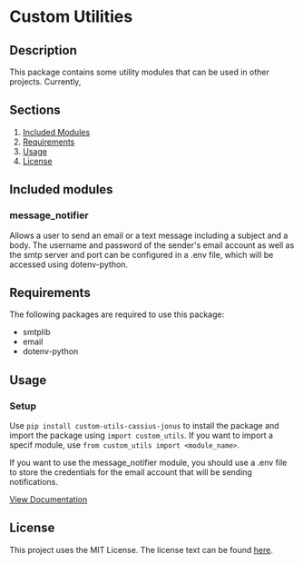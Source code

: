 # Custom Utilities

## Description

This package contains some utility modules that can be used in other projects. Currently,

## Sections

1. [Included Modules](#included-modules)
2. [Requirements](#requirements)
3. [Usage](#usage)
4. [License](#license)

## Included modules

### message_notifier

Allows a user to send an email or a text message including a subject and a body.
The username and password of the sender's email account as well as the smtp
server and port can be configured in a .env file, which will be accessed using
dotenv-python.

## Requirements

The following packages are required to use this package:

- smtplib
- email
- dotenv-python

## Usage

### Setup

Use `pip install custom-utils-cassius-jonus` to install the package and import
the package using `import custom_utils`. If you want to import a specif module,
use `from custom_utils import <module_name>`.

If you want to use the message_notifier module, you should use a .env file to store the credentials
for the email account that will be sending notifications.

[View Documentation](docs/build/html/index.html)

## License

This project uses the MIT License. The license text can be found [here](/LICENSE).
